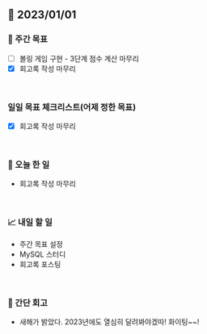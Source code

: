 ## 📅 2023/01/01


### 👏 주간 목표

- [ ] 볼링 게임 구현 - 3단계 점수 계산 마무리
- [x] 회고록 작성 마무리

<br/>

### 일일 목표 체크리스트(어제 정한 목표)

- [x] 회고록 작성 마무리

<br/>

### 💯 오늘 한 일

- 회고록 작성 마무리

<br/>

### 📈 내일 할 일

- 주간 목표 설정
- MySQL 스터디
- 회고록 포스팅
  
<br/>

### 🤔 간단 회고

- 새해가 밝았다. 2023년에도 열심히 달려봐야겠따! 화이팅~~! 
 
